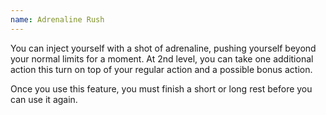 ```yaml
---
name: Adrenaline Rush
---
```

You can inject yourself with a shot of adrenaline, pushing yourself beyond your normal limits for a moment.
At 2nd level, you can take one additional action this turn on top of your regular action and a possible
bonus action.

Once you use this feature, you must finish a short or long rest before you can use it again.
